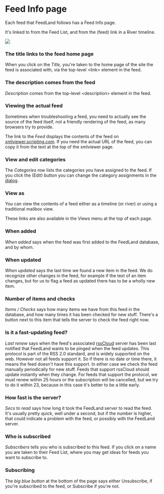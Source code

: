 # Feed Info page

Each feed that FeedLand follows has a Feed Info page. 

It's linked to from the Feed List, and from the (feed) link in a River timeline. 

<img src="https://imgs.scripting.com/2023/08/02/feedInfoPage1.png">

### The title links to the feed home page

When you click on the <i>Title, </i>you're taken to the home page of the site the feed is associated with, via the top-level &lt;link> element in the feed.

### The description comes from the feed

<i>Description</i> comes from the top-level &lt;description> element in the feed. 

### Viewing the actual feed

Sometimes when troubleshooting a feed, you need to actually see the source of the feed itself, not a friendly rendering of the feed, as many browsers try to provide.

The link to the <i>Feed</i> displays the contents of the feed on <a href="http://xmlviewer.scripting.com/?url=http%3A%2F%2Fscripting.com%2Frss.xml">xmlviewer.scripting.com</a>. If you need the actual URL of the feed, you can copy it from the text at the top of the xmlviewer page.  

### View and edit categories

The <i>Categories</i> row lists the categories you have assigned to the feed. If you click the (Edit) button you can change the category assignments in the <a href="http://scripting.com/images/2022/10/19/categoriesDialogScreen.png">dialog</a>. 

### View as

You can view the contents of a feed either as a timeline (or river) or using a traditional mailbox view. 

These links are also available in the Views menu at the top of each page.

### When added

<i>When added</i> says when the feed was first added to the FeedLand database, and by whom. 

### When updated

<i>When updated</i> says the last time we found a new item in the feed. We do recognize other changes in the feed, for example if the text of an item changes, but for us to flag a feed as updated there has to be a wholly new item.

### Number of items and checks

<i>Items / Checks</i> says how many items we have from this feed in the database, and how many times it has been checked for new stuff. There's a button next to this item that tells the server to check the feed right now. 

### Is it a fast-updating feed?

<i>Last renew</i> says when the feed's associated <a href="http://home.rsscloud.co/">rssCloud</a> server has been last notified that FeedLand wants to be pinged when the feed updates. This protocol is part of the RSS 2.0 standard, and is widely supported on the web. However not all feeds support it. So if there is no date or time there, it means the feed doesn't have this support. In either case we check the feed manually periodically for new stuff. Feeds that support rssCloud should update instantly when they change. For feeds that support the protocol, we must renew within 25 hours or the subscription will be cancelled, but we try to do it within 23, because in this case it's better to be a little early. 

### How fast is the server?

<i>Secs to read</i> says how long it took the FeedLand server to read the feed. It's usually pretty quick, well under a second, but if the number is higher, that could indicate a problem with the feed, or possibly with the FeedLand server. 

### Who is subscribed

<i>Subscribers</i> tells you who is subscribed to this feed. If you click on a name you are taken to their Feed List, where you may get ideas for feeds you want to subscribe to. 

### Subscribing

The <i>big blue button</i> at the bottom of the page says either Unsubscribe, if you're subscribed to the feed, or Subscribe if you're not. 

